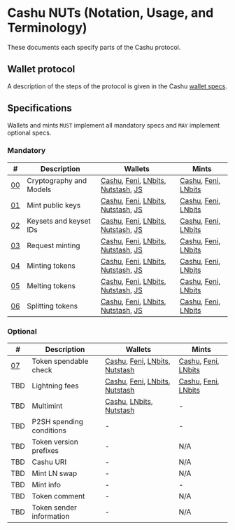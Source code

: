 # Cashu NUTs (Notation, Usage, and Terminology)

These documents each specify parts of the Cashu protocol.

## Wallet protocol

A description of the steps of the protocol is given in the Cashu [wallet specs](/wallet/cashu_wallet_spec.md).

## Specifications
Wallets and mints `MUST` implement all mandatory specs and `MAY` implement optional specs.

### Mandatory
| # | Description | Wallets | Mints |
|--- | --- | --- | --- |
| [00][00] | Cryptography and Models | [Cashu][py], [Feni][feni], [LNbits][lnbits], [Nutstash][ns], [JS][js] | [Cashu][py], [Feni][feni], [LNbits]
| [01][01] | Mint public keys | [Cashu][py], [Feni][feni], [LNbits][lnbits], [Nutstash][ns], [JS][js] | [Cashu][py], [Feni][feni], [LNbits]
| [02][02] | Keysets and keyset IDs | [Cashu][py], [Feni][feni], [LNbits][lnbits], [Nutstash][ns], [JS][js] | [Cashu][py], [Feni][feni], [LNbits]
| [03][03] | Request minting | [Cashu][py], [Feni][feni], [LNbits][lnbits], [Nutstash][ns], [JS][js] | [Cashu][py], [Feni][feni], [LNbits]
| [04][04] | Minting tokens | [Cashu][py], [Feni][feni], [LNbits][lnbits], [Nutstash][ns], [JS][js] | [Cashu][py], [Feni][feni], [LNbits]
| [05][05] | Melting tokens | [Cashu][py], [Feni][feni], [LNbits][lnbits], [Nutstash][ns], [JS][js] | [Cashu][py], [Feni][feni], [LNbits]
| [06][06] | Splitting tokens | [Cashu][py], [Feni][feni], [LNbits][lnbits], [Nutstash][ns], [JS][js] | [Cashu][py], [Feni][feni], [LNbits]

### Optional
| # | Description | Wallets | Mints
|--- | --- | --- | --- |
| [07][07] | Token spendable check | [Cashu][py], [Feni][feni], [LNbits][lnbits], [Nutstash][ns] | [Cashu][py], [Feni][feni], [LNbits]
| TBD | Lightning fees | [Cashu][py], [Feni][feni], [LNbits][lnbits], [Nutstash][ns] | [Cashu][py], [Feni][feni], [LNbits]
| TBD | Multimint | [Cashu][py], [LNbits][lnbits], [Nutstash][ns] | -
| TBD | P2SH spending conditions | - | -
| TBD | Token version prefixes | - | N/A
| TBD | Cashu URI | - | N/A
| TBD | Mint LN swap | - | N/A
| TBD | Mint info | - | -
| TBD | Token comment | - | N/A
| TBD | Token sender information | - | N/A


[py]: https://github.com/cashubtc/cashu
[feni]: https://github.com/cashubtc/cashu-feni
[lnbits]: https://github.com/lnbits/lnbits/tree/main/lnbits/extensions/cashu
[ns]: https://nutstash.app/
[js]: https://github.com/cashubtc/cashu-js

[00]: 00.md
[01]: 01.md
[02]: 02.md
[03]: 03.md
[04]: 04.md
[05]: 05.md
[06]: 06.md
[07]: 07.md
[08]: 08.md
[09]: 09.md
[10]: 10.md
[11]: 11.md
[12]: 12.md
[13]: 13.md
[14]: 14.md
[15]: 15.md
[16]: 16.md
[17]: 17.md
[18]: 18.md
[19]: 19.md
[20]: 20.md
